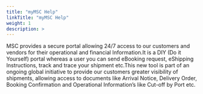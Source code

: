 ```yaml
---
title: "myMSC Help"
linkTitle: "myMSC Help"
weight: 1
description: >
---
```


MSC provides a secure portal allowing 24/7 access to our customers and vendors for their operational and financial Information.It is a DIY (Do it Yourself) portal whereas a user you can send eBooking request, eShipping Instructions, track and trace your shipment etc.This new tool is part of an ongoing global initiative to provide our customers greater visibility of shipments, allowing access to documents like Arrival Notice, Delivery Order, Booking Confirmation and Operational Information’s like Cut-off by Port etc.
